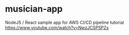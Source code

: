 # musician-app
NodeJS / React sample app for AWS CI/CD pipeline tutorial
https://www.youtube.com/watch?v=NwzJCSPSPZs

